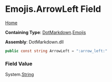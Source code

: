 # Emojis\.ArrowLeft Field

[Home](../../../README.md)

**Containing Type**: [DotMarkdown](../../README.md)\.[Emojis](../README.md)

**Assembly**: DotMarkdown\.dll

```csharp
public const string ArrowLeft = ":arrow_left:"
```

### Field Value

System\.[String](https://docs.microsoft.com/en-us/dotnet/api/system.string)